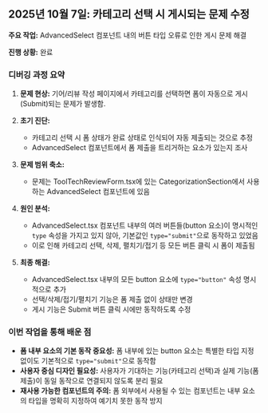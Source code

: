 

## 2025년 10월 7일: 카테고리 선택 시 게시되는 문제 수정

**주요 작업:** AdvancedSelect 컴포넌트 내의 버튼 타입 오류로 인한 게시 문제 해결

**진행 상황:** 완료

### 디버깅 과정 요약

1.  **문제 현상:** 기어/리뷰 작성 페이지에서 카테고리를 선택하면 폼이 자동으로 게시(Submit)되는 문제가 발생함.
2.  **초기 진단:**
    *   카테고리 선택 시 폼 상태가 완료 상태로 인식되어 자동 제출되는 것으로 추정
    *   AdvancedSelect 컴포넌트에서 폼 제출을 트리거하는 요소가 있는지 조사
3.  **문제 범위 축소:** 
    *   문제는 ToolTechReviewForm.tsx에 있는 CategorizationSection에서 사용하는 AdvancedSelect 컴포넌트에 있음
4.  **원인 분석:** 
    *   AdvancedSelect.tsx 컴포넌트 내부의 여러 버튼들(button 요소)이 명시적인 `type` 속성을 가지고 있지 않아, 기본값인 `type="submit"`으로 동작하고 있었음
    *   이로 인해 카테고리 선택, 삭제, 펼치기/접기 등 모든 버튼 클릭 시 폼이 제출됨

5.  **최종 해결:**
    *   AdvancedSelect.tsx 내부의 모든 button 요소에 `type="button"` 속성 명시적으로 추가
    *   선택/삭제/접기/펼치기 기능은 폼 제출 없이 상태만 변경
    *   게시 기능은 Submit 버튼 클릭 시에만 동작하도록 수정

### 이번 작업을 통해 배운 점

- **폼 내부 요소의 기본 동작 중요성:** 폼 내부에 있는 button 요소는 특별한 타입 지정 없이도 기본적으로 `type="submit"`으로 동작함
- **사용자 중심 디자인 필요성:** 사용자가 기대하는 기능(카테고리 선택)과 실제 기능(폼 제출)이 동일 동작으로 연결되지 않도록 분리 필요
- **재사용 가능한 컴포넌트의 주의:** 폼 외부에서 사용될 수 있는 컴포넌트는 내부 요소의 타입을 명확히 지정하여 예기치 못한 동작 방지
